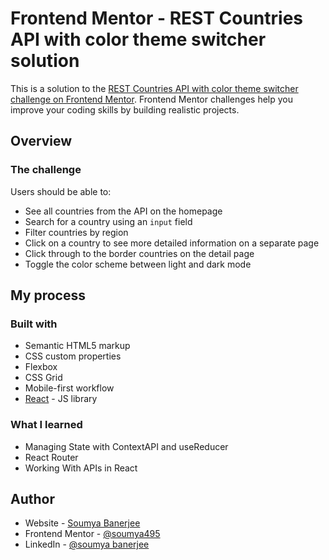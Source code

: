 # Frontend Mentor - REST Countries API with color theme switcher solution

This is a solution to the [REST Countries API with color theme switcher challenge on Frontend Mentor](https://www.frontendmentor.io/challenges/rest-countries-api-with-color-theme-switcher-5cacc469fec04111f7b848ca). Frontend Mentor challenges help you improve your coding skills by building realistic projects.

## Overview

### The challenge

Users should be able to:

- See all countries from the API on the homepage
- Search for a country using an `input` field
- Filter countries by region
- Click on a country to see more detailed information on a separate page
- Click through to the border countries on the detail page
- Toggle the color scheme between light and dark mode

## My process

### Built with

- Semantic HTML5 markup
- CSS custom properties
- Flexbox
- CSS Grid
- Mobile-first workflow
- [React](https://reactjs.org/) - JS library

### What I learned

- Managing State with ContextAPI and useReducer
- React Router
- Working With APIs in React

## Author

- Website - [Soumya Banerjee](https://soumya495.github.io/Soumya-Portfolio/)
- Frontend Mentor - [@soumya495](https://www.frontendmentor.io/profile/soumya495)
- LinkedIn - [@soumya banerjee](https://www.linkedin.com/in/soumya-banerjee-94428a1a1/)
